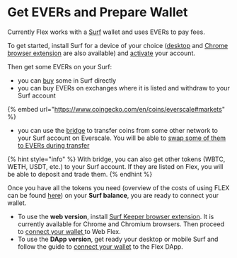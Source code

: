 # Get EVERs and Prepare Wallet

Currently Flex works with a [Surf](https://ever.surf/) wallet and uses EVERs to pay fees.&#x20;

To get started, install Surf for a device of your choice ([desktop](https://help.ever.surf/en/support/solutions/articles/77000520542-how-to-install-ever-surf-for-desktop) and [Chrome browser extension](https://chrome.google.com/webstore/detail/ever-surf-keeper/dfldeefnhahdhaolbkhehhlcgagefgff) are also available) and [activate](https://help.ever.surf/en/support/solutions/articles/77000508953-how-to-activate-your-profile-in-surf-) your account.

Then get some EVERs on your Surf:

* you can [buy](https://help.ever.surf/en/support/solutions/articles/77000513727-how-do-i-top-up-my-surf-wallet-balance-using-a-bank-payment-card-) some in Surf directly
* you can buy EVERs on exchanges where it is listed and withdraw to your Surf account

{% embed url="https://www.coingecko.com/en/coins/everscale#markets" %}

* you can use the [bridge](https://octusbridge.io/) to transfer coins from some other network to your Surf account on Everscale. You will be able to [swap some of them to EVERs during transfer](https://docs.octusbridge.io/use/bridge/cross-chain-transfer/how-to/transferring-from-another-network-to-everscale#select-token-and-amount)

{% hint style="info" %}
With bridge, you can also get other tokens (WBTC, WETH, USDT, etc.) to your Surf account. If they are listed on Flex, you will be able to deposit and trade them.
{% endhint %}

Once you have all the tokens you need (overview of the costs of using FLEX can be found [here](../specifications/flex-fees.md)) on your **Surf balance**, you are ready to connect your wallet.

* To use the **web version**, install [Surf Keeper browser extension](https://chrome.google.com/webstore/detail/ever-surf-keeper/dfldeefnhahdhaolbkhehhlcgagefgff). It is currently available for Chrome and Chromium browsers. Then proceed to [connect your wallet ](web-version/connect-your-wallet.md)to Web Flex.
* To use the **DApp version**, get ready your desktop or mobile Surf and follow the guide to [connect your wallet](flex-dapp/connect-your-wallet.md) to the Flex DApp.

<figure><img src="../.gitbook/assets/0002.png" alt=""><figcaption></figcaption></figure>
